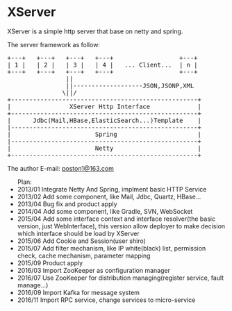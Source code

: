 XServer
=======

XServer is a simple http server that base on netty and spring.

The server framework as follow:

<pre>
+---+   +---+   +---+   +---+                  +---+
| 1 |   | 2 |   | 3 |   | 4 |   ... Client...  | n |
+---+   +---+   +---+   +---+                  +---+
                ||
                ||-------------------JSON,JSONP,XML
               \||/
+---------------------------------------------------+
|                XServer Http Interface             |			   
+---------------------------------------------------+
|      Jdbc(Mail,HBase,ElasticSearch...)Template    |
|---------------------------------------------------+
|                       Spring                      |
|---------------------------------------------------+
|                       Netty                       |
+---------------------------------------------------+
</pre>

The author E-mail: poston1@163.com

<ul>Plan:
<li>2013/01 Integrate Netty And Spring, implment basic HTTP Service</li>
<li>2013/02 Add some component, like Mail, Jdbc, Quartz, HBase...</li>
<li>2013/04 Bug fix and product apply</li>
<li>2014/04 Add some component, like Gradle, SVN, WebSocket</li>
<li>2015/04 Add some interface context and interface resolver(the basic version, just WebInterface), this version allow deployer to make decision which interface should be load by XServer</li>
<li>2015/06 Add Cookie and Session(user shiro)</li>
<li>2015/07 Add filter mechanism, like IP white(black) list, permission check, cache mechanism, parameter mapping</li>
<li>2015/09 Product apply</li>
<li>2016/03 Import ZooKeeper as configuration manager</li>
<li>2016/07 Use ZooKeeper for distribution managing(register service, fault manage...)</li>
<li>2016/09 Import Kafka for message system</li>
<li>2016/11 Import RPC service, change services to micro-service</li>
</ul>
